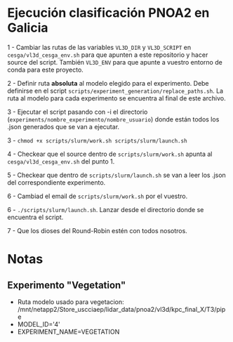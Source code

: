 # Ejecución clasificación PNOA2 en Galicia

1 - Cambiar las rutas de las variables `VL3D_DIR` y `VL3D_SCRIPT` en `cesga/vl3d_cesga_env.sh` para que apunten a este repositorio y hacer source del script. También `VL3D_ENV` para que apunte a vuestro entorno de conda para este proyecto.

2 - Definir ruta **absoluta** al modelo elegido para el experimento. Debe definirse en el script `scripts/experiment_generation/replace_paths.sh`. La ruta al modelo para cada experimento se encuentra al final de este archivo.

3 - Ejecutar el script pasando con -i el directorio (`experiments/nombre_experimento/nombre_usuario`) donde están todos los .json generados que se van a ejecutar.

3 - `chmod +x scripts/slurm/work.sh scripts/slurm/launch.sh`

4 - Checkear que el source dentro de `scripts/slurm/work.sh` apunta al `cesga/vl3d_cesga_env.sh` del punto 1.

5 - Checkear que dentro de `scripts/slurm/launch.sh` se van a leer los .json del correspondiente experimento.

6 - Cambiad el email de `scripts/slurm/work.sh` por el vuestro.

6 - `./scripts/slurm/launch.sh`. Lanzar desde el directorio donde se encuentra el script.

7 - Que los dioses del Round-Robin estén con todos nosotros.


# Notas

## Experimento "Vegetation"
- Ruta modelo usado para vegetacion: /mnt/netapp2/Store_uscciaep/lidar_data/pnoa2/vl3d/kpc_final_X/T3/pipe
- MODEL_ID='4'
- EXPERIMENT_NAME=VEGETATION